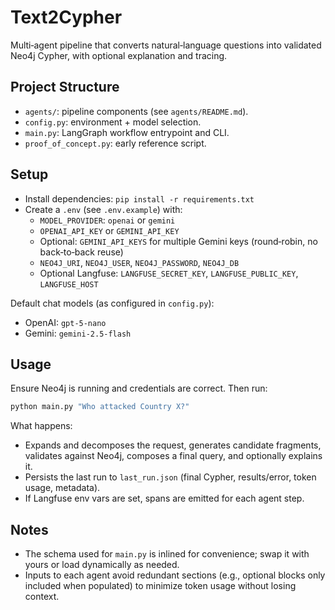 # Text2Cypher

Multi‑agent pipeline that converts natural‑language questions into validated Neo4j Cypher, with optional explanation and tracing.

## Project Structure

- `agents/`: pipeline components (see `agents/README.md`).
- `config.py`: environment + model selection.
- `main.py`: LangGraph workflow entrypoint and CLI.
- `proof_of_concept.py`: early reference script.

## Setup

- Install dependencies: `pip install -r requirements.txt`
- Create a `.env` (see `.env.example`) with:
  - `MODEL_PROVIDER`: `openai` or `gemini`
  - `OPENAI_API_KEY` or `GEMINI_API_KEY`
  - Optional: `GEMINI_API_KEYS` for multiple Gemini keys (round‑robin, no back‑to‑back reuse)
  - `NEO4J_URI`, `NEO4J_USER`, `NEO4J_PASSWORD`, `NEO4J_DB`
  - Optional Langfuse: `LANGFUSE_SECRET_KEY`, `LANGFUSE_PUBLIC_KEY`, `LANGFUSE_HOST`

Default chat models (as configured in `config.py`):
- OpenAI: `gpt-5-nano`
- Gemini: `gemini-2.5-flash`

## Usage

Ensure Neo4j is running and credentials are correct. Then run:

```bash
python main.py "Who attacked Country X?"
```

What happens:
- Expands and decomposes the request, generates candidate fragments, validates against Neo4j, composes a final query, and optionally explains it.
- Persists the last run to `last_run.json` (final Cypher, results/error, token usage, metadata).
- If Langfuse env vars are set, spans are emitted for each agent step.

## Notes

- The schema used for `main.py` is inlined for convenience; swap it with yours or load dynamically as needed.
- Inputs to each agent avoid redundant sections (e.g., optional blocks only included when populated) to minimize token usage without losing context.
